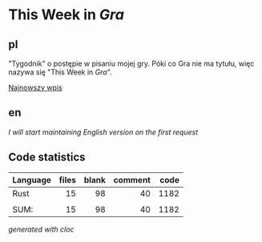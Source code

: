 # This Week in *Gra*
## pl
"Tygodnik" o postępie w pisaniu mojej gry.
Póki co Gra nie ma tytułu, więc nazywa się "This Week in *Gra*".

[Najnowszy wpis](2025-06-01_14.md)



## en
*I will start maintaining English version on the first request*

## Code statistics
Language|files|blank|comment|code
:-------|-------:|-------:|-------:|-------:
Rust|15|98|40|1182
||||
SUM:|15|98|40|1182

_generated with cloc_
